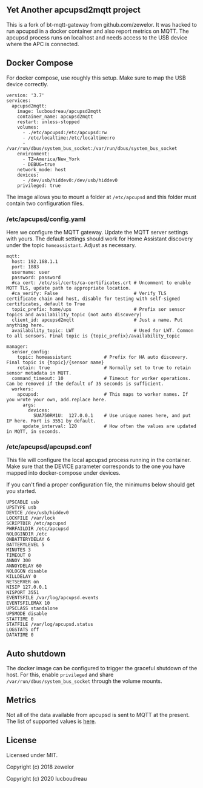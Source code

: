 
## Yet Another apcupsd2mqtt project

This is a fork of bt-mqtt-gateway from github.com/zewelor. It was hacked to run apcupsd in a docker container and also report metrics on MQTT. The apcupsd process runs on localhost and needs access to the USB device where the APC is connected.

## Docker Compose

For docker compose, use roughly this setup. Make sure to map the USB device correctly. 

```
version: '3.7'
services:
  apcupsd2mqtt:
    image: lucboudreau/apcupsd2mqtt
    container_name: apcupsd2mqtt
    restart: unless-stopped
    volumes:
      - ./etc/apcupsd:/etc/apcupsd:rw
      - /etc/localtime:/etc/localtime:ro
      - /var/run/dbus/system_bus_socket:/var/run/dbus/system_bus_socket
    environment:
      - TZ=America/New_York
      - DEBUG=true
    network_mode: host
    devices:
      - /dev/usb/hiddev0:/dev/usb/hiddev0
    privileged: true
```

The image allows you to mount a folder at ``/etc/apcupsd`` and this folder must contain two configuration files.

### /etc/apcupsd/config.yaml

Here we configure the MQTT gateway. Update the MQTT server settings with yours. The default settings should work for Home Assistant discovery under the topic ``homeassistant``. Adjust as necessary.

```
mqtt:
  host: 192.168.1.1
  port: 1883
  username: user
  password: password
  #ca_cert: /etc/ssl/certs/ca-certificates.crt # Uncomment to enable MQTT TLS, update path to appropriate location.
  #ca_verify: False                            # Verify TLS certificate chain and host, disable for testing with self-signed certificates, default to True
  topic_prefix: home/ups                       # Prefix sor sensor topics and availability_topic (not auto discovery)
  client_id: apcupsd2mqtt                      # Just a name. Put anything here.
  availability_topic: LWT                      # Used for LWT. Common to all sensors. Final topic is {topic_prefix}/availability_topic

manager:
  sensor_config:
    topic: homeassistant            # Prefix for HA auto discovery. Final topic is {topic}/{sensor name}
    retain: true                    # Normally set to true to retain sensor metadata in MQTT.
  command_timeout: 10               # Timeout for worker operations. Can be removed if the default of 35 seconds is sufficient.
  workers:
    apcupsd:                        # This maps to worker names. If you wrote your own, add.replace here.
      args:
        devices:
          SUA750RM1U:  127.0.0.1    # Use unique names here, and put IP here. Port is 3551 by default.
      update_interval: 120          # How often the values are updated in MQTT, in seconds.
```

### /etc/apcupsd/apcupsd.conf

This file will configure the local apcupsd process running in the container. Make sure that the DEVICE parameter corresponds to the one you have mapped into docker-compose under devices.

If you can't find a proper configuration file, the minimums below should get you started.

```
UPSCABLE usb
UPSTYPE usb
DEVICE /dev/usb/hiddev0
LOCKFILE /var/lock
SCRIPTDIR /etc/apcupsd
PWRFAILDIR /etc/apcupsd
NOLOGINDIR /etc
ONBATTERYDELAY 6
BATTERYLEVEL 5
MINUTES 3
TIMEOUT 0
ANNOY 300
ANNOYDELAY 60
NOLOGON disable
KILLDELAY 0
NETSERVER on
NISIP 127.0.0.1
NISPORT 3551
EVENTSFILE /var/log/apcupsd.events
EVENTSFILEMAX 10
UPSCLASS standalone
UPSMODE disable
STATTIME 0
STATFILE /var/log/apcupsd.status
LOGSTATS off
DATATIME 0
```


## Auto shutdown

The docker image can be configured to trigger the graceful shutdown of the host. For this, enable ``privileged`` and share ``/var/run/dbus/system_bus_socket`` through the volume mounts.


## Metrics

Not all of the data available from apcupsd is sent to MQTT at the present. The list of supported values is [here](https://github.com/lucboudreau/apcupsd2mqtt/blob/main/workers/apcupsd.py#L11).

## License

Licensed under MIT.

Copyright (c) 2018 zewelor

Copyright (c) 2020 lucboudreau
